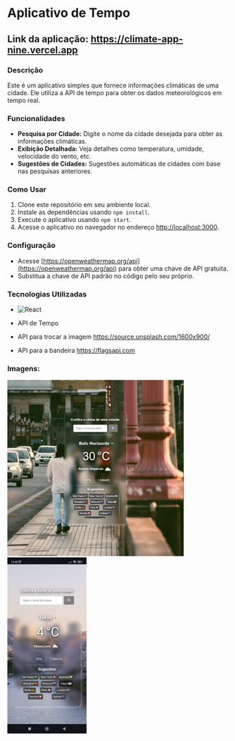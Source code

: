 # Aplicativo de Tempo

## Link da aplicação: https://climate-app-nine.vercel.app

### Descrição
Este é um aplicativo simples que fornece informações climáticas de uma cidade. Ele utiliza a API de tempo para obter os dados meteorológicos em tempo real.

### Funcionalidades
- **Pesquisa por Cidade:** Digite o nome da cidade desejada para obter as informações climáticas.
- **Exibição Detalhada:** Veja detalhes como temperatura, umidade, velocidade do vento, etc.
- **Sugestões de Cidades:** Sugestões automáticas de cidades com base nas pesquisas anteriores.

### Como Usar
1. Clone este repositório em seu ambiente local.
2. Instale as dependências usando `npm install`.
3. Execute o aplicativo usando `npm start`.
4. Acesse o aplicativo no navegador no endereço [http://localhost:3000](http://localhost:3000).

### Configuração
- Acesse [https://openweathermap.org/api](https://openweathermap.org/api) para obter uma chave de API gratuita.
- Substitua a chave de API padrão no código pelo seu próprio.

### Tecnologias Utilizadas
-  <img alt="React" src="https://img.shields.io/badge/React-20232A?style=for-the-badge&logo=react&logoColor=61DAFB"/>

- API de Tempo
- API para trocar a imagem https://source.unsplash.com/1600x900/
- API para a bandeira  https://flagsapi.com

### Imagens:
<img height="400px" src="./readme_img/climaApp.PNG" alt="">
<img height="400px" src="./readme_img/climaAppCelular.png" alt="">